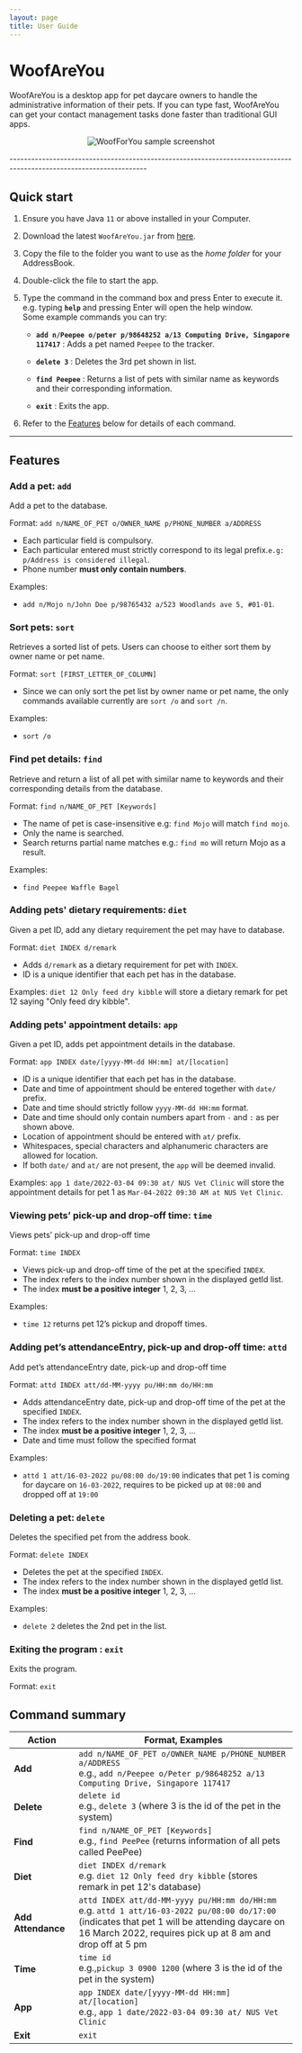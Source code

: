 ```yaml
---
layout: page
title: User Guide
---
```

# WoofAreYou

WoofAreYou is a desktop app for pet daycare owners to handle the administrative information of their pets. If you can
type fast, WoofAreYou can get your contact management tasks done faster than traditional GUI apps.
<p align="center">
  <img src="images/Ui.png" alt="WoofForYou sample screenshot"/>
</p>
--------------------------------------------------------------------------------------------------------------------

## Quick start

1. Ensure you have Java `11` or above installed in your Computer.

1. Download the latest `WoofAreYou.jar` from [here](https://github.com/se-edu/addressbook-level3/releases).

1. Copy the file to the folder you want to use as the _home folder_ for your AddressBook.

1. Double-click the file to start the app.

1. Type the command in the command box and press Enter to execute it. e.g. typing **`help`** and pressing Enter will open the help window.<br>
   Some example commands you can try:

   * **`add n/Peepee o/peter p/98648252 a/13 Computing Drive, Singapore 117417`** : Adds a pet named `Peepee` to the tracker.

   * **`delete 3`** : Deletes the 3rd pet shown in list.

   * **`find Peepee`** : Returns a list of pets with similar name as keywords and their corresponding information.

   * **`exit`** : Exits the app.

1. Refer to the [Features](#features) below for details of each command.

--------------------------------------------------------------------------------------------------------------------

## Features


### Add a pet: `add`

Add a pet to the database.

Format: `add n/NAME_OF_PET o/OWNER_NAME p/PHONE_NUMBER a/ADDRESS`
* Each particular field is compulsory.
* Each particular entered must strictly correspond to its legal prefix.`e.g: p/Address is considered illegal`.
* Phone number **must only contain numbers**.

Examples:
* `add n/Mojo n/John Doe p/98765432 a/523 Woodlands ave 5, #01-01`.

### Sort pets: `sort`

Retrieves a sorted list of pets. Users can choose to either sort them by owner name or pet name.

Format: `sort [FIRST_LETTER_OF_COLUMN]`
* Since we can only sort the pet list by owner name or pet name, the only commands available currently are `sort /o` and `sort /n`.

Examples:
* `sort /o`


### Find pet details: `find`

Retrieve and return a list of all pet with similar name to keywords and their corresponding details from the database.

Format: `find n/NAME_OF_PET [Keywords]`
* The name of pet is case-insensitive e.g: `find Mojo` will match `find mojo`.
* Only the name is searched.
* Search returns partial name matches e.g.: `find mo` will return Mojo as a result.

Examples:
* `find Peepee Waffle Bagel`

### Adding pets' dietary requirements: `diet` ###

Given a pet ID, add any dietary requirement the pet may have to database.

Format: `diet INDEX d/remark`

* Adds `d/remark` as a dietary requirement for pet with `INDEX`.
* ID is a unique identifier that each pet has in the database.

Examples:
`diet 12 Only feed dry kibble` will store a dietary remark for pet 12 saying "Only feed dry kibble".

### Adding pets' appointment details: `app` ###

Given a pet ID, adds pet appointment details in the database.

Format: `app INDEX date/[yyyy-MM-dd HH:mm] at/[location]`

* ID is a unique identifier that each pet has in the database.
* Date and time of appointment should be entered together with `date/` prefix.
* Date and time should strictly follow `yyyy-MM-dd HH:mm` format.
* Date and time should only contain numbers apart from `-` and `:` as per shown above.
* Location of appointment should be entered with `at/` prefix.
* Whitespaces, special characters and alphanumeric characters are allowed for location.
* If both `date/` and `at/` are not present, the `app` will be deemed invalid.

Examples:
`app 1 date/2022-03-04 09:30 at/ NUS Vet Clinic` will store the appointment details for pet 1 as
`Mar-04-2022 09:30 AM at NUS Vet Clinic`.

### Viewing pets’ pick-up and drop-off time: `time`

Views pets’ pick-up and drop-off time

Format: `time INDEX`

* Views pick-up and drop-off time of the pet at the specified `INDEX`.
* The index refers to the index number shown in the displayed getId list.
* The index **must be a positive integer** 1, 2, 3, …​

Examples:
* `time 12` returns pet 12’s pickup and dropoff times.

### Adding pet’s attendanceEntry, pick-up and drop-off time: `attd`

Add pet’s attendanceEntry date, pick-up and drop-off time

Format: `attd INDEX att/dd-MM-yyyy pu/HH:mm do/HH:mm`

* Adds attendanceEntry date, pick-up and drop-off time of the pet at the specified `INDEX`.
* The index refers to the index number shown in the displayed getId list.
* The index **must be a positive integer** 1, 2, 3, …​
* Date and time must follow the specified format

Examples:
* `attd 1 att/16-03-2022 pu/08:00 do/19:00` indicates that pet 1 is coming for daycare on `16-03-2022`, requires to be picked up at `08:00` and dropped off at `19:00`

### Deleting a pet: `delete`

Deletes the specified pet from the address book.

Format: `delete INDEX`

* Deletes the pet at the specified `INDEX`.
* The index refers to the index number shown in the displayed getId list.
* The index **must be a positive integer** 1, 2, 3, …​

Examples:
* `delete 2` deletes the 2nd pet in the list.

### Exiting the program : `exit`

Exits the program.

Format: `exit`

## Command summary

| Action             | Format, Examples                                                                                                                                                                                                  |
|--------------------|-------------------------------------------------------------------------------------------------------------------------------------------------------------------------------------------------------------------|
| **Add**            | `add n/NAME_OF_PET o/OWNER_NAME p/PHONE_NUMBER a/ADDRESS` <br> e.g., `add n/Peepee o/Peter p/98648252 a/13 Computing Drive, Singapore 117417`                                                                     |
| **Delete**         | `delete id` <br> e.g., `delete 3` (where 3 is the id of the pet in the system)                                                                                                                                    |
| **Find**           | `find n/NAME_OF_PET [Keywords]` <br> e.g., `find PeePee` (returns information of all pets called PeePee)                                                                                                          |
| **Diet**           | `diet INDEX d/remark` <br> e.g. `diet 12 Only feed dry kibble` (stores remark in pet 12's database)                                                                                                               |
| **Add Attendance** | `attd INDEX att/dd-MM-yyyy pu/HH:mm do/HH:mm` <br> e.g. `attd 1 att/16-03-2022 pu/08:00 do/17:00` (indicates that pet 1 will be attending daycare on 16 March 2022, requires pick up at 8 am and drop off at 5 pm |
| **Time**           | `time id `<br> e.g.,`pickup 3 0900 1200` (where 3 is the id of the pet in the system)                                                                                                                             |
| **App**    | `app INDEX date/[yyyy-MM-dd HH:mm] at/[location]` <br> e.g., `app 1 date/2022-03-04 09:30 at/ NUS Vet Clinic`                                                                                                             |
| **Exit**           | `exit`                                                                                                                                                                                                            |
